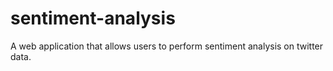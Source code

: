 # sentiment-analysis
A web application that allows users to perform sentiment analysis on twitter data. 
